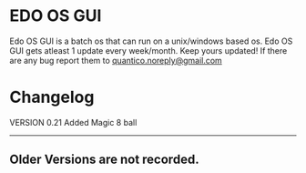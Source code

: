 EDO OS GUI
==========
Edo OS GUI is a batch os that can run on a unix/windows based os.
Edo OS GUI gets atleast 1 update every week/month. Keep yours updated!
If there are any bug report them to quantico.noreply@gmail.com

Changelog
=========
VERSION 0.21
Added Magic 8 ball



----------------------------
Older Versions are not recorded.
----------------------------
